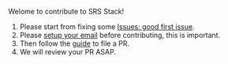 Welome to contribute to SRS Stack!

1. Please start from fixing some [Issues: good first issue](https://github.com/ossrs/srs-stack/issues?q=is%3Aopen+is%3Aissue+label%3A%22good+first+issue%22).
1. Please [setup your email](https://github.com/ossrs/srs/wiki/HowToFilePR#setup-your-email) before contributing, this is important.
1. Then follow the [guide](https://github.com/ossrs/srs/wiki/HowToFilePR) to file a PR.
1. We will review your PR ASAP.
